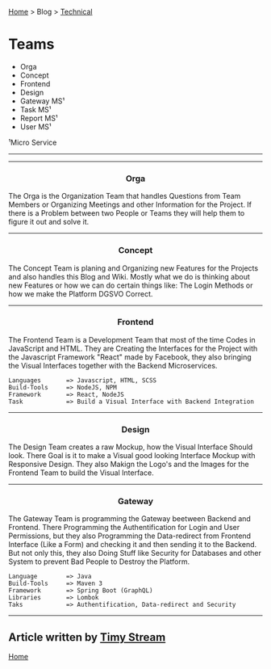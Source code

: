 [Home](../../../README.md) > Blog > [Technical](../blog-technical.md) <!-- Breadcrumb -->

# Teams

* Orga
* Concept
* Frontend
* Design
* Gateway MS¹
* Task MS¹
* Report MS¹
* User MS¹

¹Micro Service

---
---

### <center>Orga</center>
The Orga is the Organization Team that handles Questions from Team Members or Organizing Meetings and other Information for the Project.
If there is a Problem between two People or Teams they will help them to figure it out and solve it.

---

### <center>Concept</center>
The Concept Team is planing and Organizing new Features for the Projects and also handles this Blog and Wiki. Mostly what we do is thinking about new Features or how we can do certain things like: The Login Methods or how we make the Platform DGSVO Correct.

___
### <center>Frontend</center>
The Frontend Team is a Development Team that most of the time Codes in JavaScript and HTML. They are Creating the Interfaces for the Project with the Javascript Framework "React" made by Facebook, they also bringing the Visual Interfaces together with the Backend Microservices.
```
Languages       => Javascript, HTML, SCSS
Build-Tools     => NodeJS, NPM
Framework       => React, NodeJS
Task            => Build a Visual Interface with Backend Integration
```

---

### <center>Design</center>
The Design Team creates a raw Mockup, how the Visual Interface Should look. There Goal is it to make a Visual good looking Interface Mockup with Responsive Design. They also Makign the Logo's and the Images for the Frontend Team to build the Visual Interface.

---

### <center>Gateway</center>
The Gateway Team is programming the Gateway beetween Backend and Frontend. There Programming the Authentification for Login and User Permissions, but they also Programming the Data-redirect from Frontend Interface (Like a Form) and checking it and then sending it to the Backend. But not only this, they also Doing Stuff like Security for Databases and other System to prevent Bad People to Destroy the Platform.
```
Language        => Java
Build-Tools     => Maven 3
Framework       => Spring Boot (GraphQL)
Libraries       => Lombok
Taks            => Authentification, Data-redirect and Security
```

---
Article written by [Timy Stream]()
---

[Home](../../../README.md)

